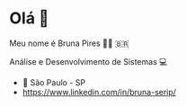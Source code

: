 # Olá 👋

Meu nome é Bruna Pires 👩‍💻  🇧🇷

Análise e Desenvolvimento de Sistemas 💻

-   📍  São Paulo - SP
-   https://www.linkedin.com/in/bruna-serip/
